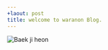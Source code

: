 ```yaml
---
+laout: post
title: welcome to waranon Blog.
---
```

![Baek ji heon](https://pbs.twimg.com/media/C6CTMQZU0AEdZOL.jpg)

